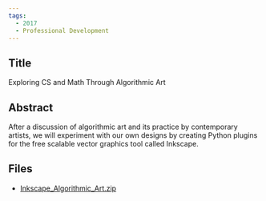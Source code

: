 ```yaml
---
tags:
  - 2017
  - Professional Development
---
```

    
## Title

Exploring CS and Math Through Algorithmic Art

## Abstract

After a discussion of algorithmic art and its practice by contemporary artists, we will experiment with our own designs by creating Python plugins for the free scalable vector graphics tool called Inkscape.

## Files

- [Inkscape_Algorithmic_Art.zip](resources/2017/Veronika_Irvine/Inkscape_Algorithmic_Art.zip)
